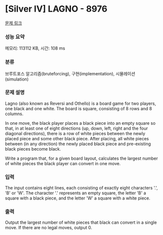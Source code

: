 # [Silver IV] LAGNO - 8976 

[문제 링크](https://www.acmicpc.net/problem/8976) 

### 성능 요약

메모리: 113112 KB, 시간: 108 ms

### 분류

브루트포스 알고리즘(bruteforcing), 구현(implementation), 시뮬레이션(simulation)

### 문제 설명

<p>Lagno (also known as Reversi and Othello) is a board game for two players, one black and one white. The board is square, consisting of 8 rows and 8 columns. </p>

<p>In one move, the black player places a black piece into an empty square so that, in at least one of eight directions (up, down, left, right and the four diagonal directions), there is a row of white pieces between the newly placed piece and some other black piece. After placing, all white pieces between (in any direction) the newly placed black piece and pre-existing black pieces become black. </p>

<p>Write a program that, for a given board layout, calculates the largest number of white pieces the black player can convert in one move. </p>

### 입력 

 <p>The input contains eight lines, each consisting of exactly eight characters '.', 'B' or 'W'. The character '.' represents an empty square, the letter 'B' a square with a black piece, and the letter 'W' a square with a white piece. </p>

### 출력 

 <p>Output the largest number of white pieces that black can convert in a single move. If there are no legal moves, output 0. </p>

